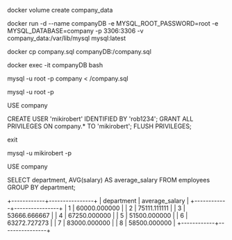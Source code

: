 docker volume create company_data

docker run -d --name companyDB -e MYSQL_ROOT_PASSWORD=root -e MYSQL_DATABASE=company -p 3306:3306 -v company_data:/var/lib/mysql mysql:latest

docker cp company.sql companyDB:/company.sql

docker exec -it companyDB bash

mysql -u root -p company < /company.sql

mysql -u root -p

USE company

CREATE USER 'mikirobert' IDENTIFIED BY 'rob1234';
GRANT ALL PRIVILEGES ON company.* TO 'mikirobert';
FLUSH PRIVILEGES;

exit

mysql -u mikirobert -p

USE company

SELECT department, AVG(salary) AS average_salary FROM employees GROUP BY department;

+------------+----------------+
| department | average_salary |
+------------+----------------+
|          1 |   60000.000000 |
|          2 |   75111.111111 |
|          3 |   53666.666667 |
|          4 |   67250.000000 |
|          5 |   51500.000000 |
|          6 |   63272.727273 |
|          7 |   83000.000000 |
|          8 |   58500.000000 |
+------------+----------------+